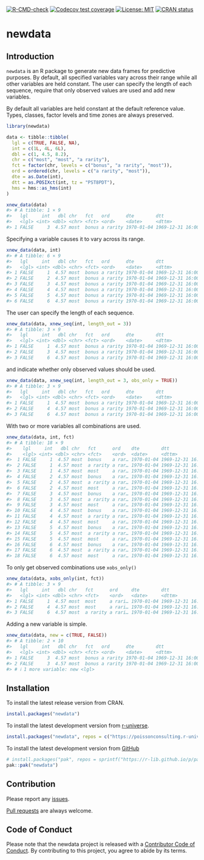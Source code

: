 
<!-- README.md is generated from README.Rmd. Please edit that file -->
<!-- badges: start -->

[![R-CMD-check](https://github.com/poissonconsulting/newdata/actions/workflows/R-CMD-check.yaml/badge.svg)](https://github.com/poissonconsulting/newdata/actions/workflows/R-CMD-check.yaml)
[![Codecov test
coverage](https://codecov.io/gh/poissonconsulting/newdata/branch/main/graph/badge.svg)](https://codecov.io/gh/poissonconsulting/newdata?branch=main)
[![License:
MIT](https://img.shields.io/badge/License-MIT-green.svg)](https://opensource.org/licenses/MIT)
[![CRAN
status](https://www.r-pkg.org/badges/version/newdata)](https://CRAN.R-project.org/package=newdata)
<!-- badges: end -->

# newdata

## Introduction

`newdata` is an R package to generate new data frames for predictive
purposes. By default, all specified variables vary across their range
while all other variables are held constant. The user can specify the
length of each sequence, require that only observed values are used and
add new variables.

By default all variables are held constant at the default reference
value. Types, classes, factor levels and time zones are always
preserved.

``` r
library(newdata)

data <- tibble::tibble(
  lgl = c(TRUE, FALSE, NA),
  int = c(1L, 4L, 6L),
  dbl = c(1, 4.5, 8.2),
  chr = c("most", "most", "a rarity"),
  fct = factor(chr, levels = c("bonus", "a rarity", "most")),
  ord = ordered(chr, levels = c("a rarity", "most")),
  dte = as.Date(int),
  dtt = as.POSIXct(int, tz = "PST8PDT"),
  hms = hms::as_hms(int)
)

xnew_data(data)
#> # A tibble: 1 × 9
#>   lgl     int   dbl chr   fct   ord      dte        dtt                 hms   
#>   <lgl> <int> <dbl> <chr> <fct> <ord>    <date>     <dttm>              <time>
#> 1 FALSE     3  4.57 most  bonus a rarity 1970-01-04 1969-12-31 16:00:03 00'03"
```

Specifying a variable causes it to vary across its range.

``` r
xnew_data(data, int)
#> # A tibble: 6 × 9
#>   lgl     int   dbl chr   fct   ord      dte        dtt                 hms   
#>   <lgl> <int> <dbl> <chr> <fct> <ord>    <date>     <dttm>              <time>
#> 1 FALSE     1  4.57 most  bonus a rarity 1970-01-04 1969-12-31 16:00:03 00'03"
#> 2 FALSE     2  4.57 most  bonus a rarity 1970-01-04 1969-12-31 16:00:03 00'03"
#> 3 FALSE     3  4.57 most  bonus a rarity 1970-01-04 1969-12-31 16:00:03 00'03"
#> 4 FALSE     4  4.57 most  bonus a rarity 1970-01-04 1969-12-31 16:00:03 00'03"
#> 5 FALSE     5  4.57 most  bonus a rarity 1970-01-04 1969-12-31 16:00:03 00'03"
#> 6 FALSE     6  4.57 most  bonus a rarity 1970-01-04 1969-12-31 16:00:03 00'03"
```

The user can specify the length of each sequence.

``` r
xnew_data(data, xnew_seq(int, length_out = 3))
#> # A tibble: 3 × 9
#>   lgl     int   dbl chr   fct   ord      dte        dtt                 hms   
#>   <lgl> <int> <dbl> <chr> <fct> <ord>    <date>     <dttm>              <time>
#> 1 FALSE     1  4.57 most  bonus a rarity 1970-01-04 1969-12-31 16:00:03 00'03"
#> 2 FALSE     3  4.57 most  bonus a rarity 1970-01-04 1969-12-31 16:00:03 00'03"
#> 3 FALSE     6  4.57 most  bonus a rarity 1970-01-04 1969-12-31 16:00:03 00'03"
```

and indicate whether only observed values should be used.

``` r
xnew_data(data, xnew_seq(int, length_out = 3, obs_only = TRUE))
#> # A tibble: 3 × 9
#>   lgl     int   dbl chr   fct   ord      dte        dtt                 hms   
#>   <lgl> <int> <dbl> <chr> <fct> <ord>    <date>     <dttm>              <time>
#> 1 FALSE     1  4.57 most  bonus a rarity 1970-01-04 1969-12-31 16:00:03 00'03"
#> 2 FALSE     4  4.57 most  bonus a rarity 1970-01-04 1969-12-31 16:00:03 00'03"
#> 3 FALSE     6  4.57 most  bonus a rarity 1970-01-04 1969-12-31 16:00:03 00'03"
```

With two or more variables all combinations are used.

``` r
xnew_data(data, int, fct)
#> # A tibble: 18 × 9
#>    lgl     int   dbl chr   fct      ord    dte        dtt                 hms   
#>    <lgl> <int> <dbl> <chr> <fct>    <ord>  <date>     <dttm>              <time>
#>  1 FALSE     1  4.57 most  bonus    a rar… 1970-01-04 1969-12-31 16:00:03 00'03"
#>  2 FALSE     1  4.57 most  a rarity a rar… 1970-01-04 1969-12-31 16:00:03 00'03"
#>  3 FALSE     1  4.57 most  most     a rar… 1970-01-04 1969-12-31 16:00:03 00'03"
#>  4 FALSE     2  4.57 most  bonus    a rar… 1970-01-04 1969-12-31 16:00:03 00'03"
#>  5 FALSE     2  4.57 most  a rarity a rar… 1970-01-04 1969-12-31 16:00:03 00'03"
#>  6 FALSE     2  4.57 most  most     a rar… 1970-01-04 1969-12-31 16:00:03 00'03"
#>  7 FALSE     3  4.57 most  bonus    a rar… 1970-01-04 1969-12-31 16:00:03 00'03"
#>  8 FALSE     3  4.57 most  a rarity a rar… 1970-01-04 1969-12-31 16:00:03 00'03"
#>  9 FALSE     3  4.57 most  most     a rar… 1970-01-04 1969-12-31 16:00:03 00'03"
#> 10 FALSE     4  4.57 most  bonus    a rar… 1970-01-04 1969-12-31 16:00:03 00'03"
#> 11 FALSE     4  4.57 most  a rarity a rar… 1970-01-04 1969-12-31 16:00:03 00'03"
#> 12 FALSE     4  4.57 most  most     a rar… 1970-01-04 1969-12-31 16:00:03 00'03"
#> 13 FALSE     5  4.57 most  bonus    a rar… 1970-01-04 1969-12-31 16:00:03 00'03"
#> 14 FALSE     5  4.57 most  a rarity a rar… 1970-01-04 1969-12-31 16:00:03 00'03"
#> 15 FALSE     5  4.57 most  most     a rar… 1970-01-04 1969-12-31 16:00:03 00'03"
#> 16 FALSE     6  4.57 most  bonus    a rar… 1970-01-04 1969-12-31 16:00:03 00'03"
#> 17 FALSE     6  4.57 most  a rarity a rar… 1970-01-04 1969-12-31 16:00:03 00'03"
#> 18 FALSE     6  4.57 most  most     a rar… 1970-01-04 1969-12-31 16:00:03 00'03"
```

To only get observed combinations use `xobs_only()`

``` r
xnew_data(data, xobs_only(int, fct))
#> # A tibble: 3 × 9
#>   lgl     int   dbl chr   fct      ord     dte        dtt                 hms   
#>   <lgl> <int> <dbl> <chr> <fct>    <ord>   <date>     <dttm>              <time>
#> 1 FALSE     1  4.57 most  most     a rari… 1970-01-04 1969-12-31 16:00:03 00'03"
#> 2 FALSE     4  4.57 most  most     a rari… 1970-01-04 1969-12-31 16:00:03 00'03"
#> 3 FALSE     6  4.57 most  a rarity a rari… 1970-01-04 1969-12-31 16:00:03 00'03"
```

Adding a new variable is simple.

``` r
xnew_data(data, new = c(TRUE, FALSE))
#> # A tibble: 2 × 10
#>   lgl     int   dbl chr   fct   ord      dte        dtt                 hms   
#>   <lgl> <int> <dbl> <chr> <fct> <ord>    <date>     <dttm>              <time>
#> 1 FALSE     3  4.57 most  bonus a rarity 1970-01-04 1969-12-31 16:00:03 00'03"
#> 2 FALSE     3  4.57 most  bonus a rarity 1970-01-04 1969-12-31 16:00:03 00'03"
#> # ℹ 1 more variable: new <lgl>
```

## Installation

To install the latest release version from CRAN.

``` r
install.packages("newdata")
```

To install the latest development version from
[r-universe](https://poissonconsulting.r-universe.dev/newdata).

``` r
install.packages("newdata", repos = c("https://poissonconsulting.r-universe.dev", "https://cloud.r-project.org"))
```

To install the latest development version from
[GitHub](https://github.com/poissonconsulting/newdata)

``` r
# install.packages("pak", repos = sprintf("https://r-lib.github.io/p/pak/stable/%s/%s/%s", .Platform$pkgType, R.Version()$os, R.Version()$arch))
pak::pak("newdata")
```

## Contribution

Please report any
[issues](https://github.com/poissonconsulting/newdata/issues).

[Pull requests](https://github.com/poissonconsulting/newdata/pulls) are
always welcome.

## Code of Conduct

Please note that the newdata project is released with a [Contributor
Code of
Conduct](https://contributor-covenant.org/version/2/1/CODE_OF_CONDUCT.html).
By contributing to this project, you agree to abide by its terms.
